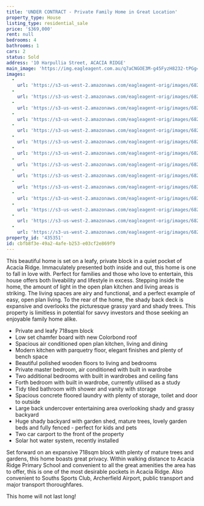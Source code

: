 ```yaml
---
title: 'UNDER CONTRACT - Private Family Home in Great Location'
property_type: House
listing_type: residential_sale
price: '$369,000'
rent: null
bedrooms: 4
bathrooms: 1
cars: 2
status: Sold
address: '10 Harpullia Street, ACACIA RIDGE'
main_image: 'https://img.eagleagent.com.au/q7aCNGOE3M-g45FyzH8232-tPGg=/1280x854/smart/https://s3-us-west-2.amazonaws.com/eagleagent-orig/images/6823475/121671810-image-M.jpg'
images:
  -
    url: 'https://s3-us-west-2.amazonaws.com/eagleagent-orig/images/6823488/121671810-image-N.jpg'
  -
    url: 'https://s3-us-west-2.amazonaws.com/eagleagent-orig/images/6823487/121671810-image-L.jpg'
  -
    url: 'https://s3-us-west-2.amazonaws.com/eagleagent-orig/images/6823486/121671810-image-K.jpg'
  -
    url: 'https://s3-us-west-2.amazonaws.com/eagleagent-orig/images/6823485/121671810-image-J.jpg'
  -
    url: 'https://s3-us-west-2.amazonaws.com/eagleagent-orig/images/6823484/121671810-image-I.jpg'
  -
    url: 'https://s3-us-west-2.amazonaws.com/eagleagent-orig/images/6823483/121671810-image-H.jpg'
  -
    url: 'https://s3-us-west-2.amazonaws.com/eagleagent-orig/images/6823482/121671810-image-G.jpg'
  -
    url: 'https://s3-us-west-2.amazonaws.com/eagleagent-orig/images/6823481/121671810-image-F.jpg'
  -
    url: 'https://s3-us-west-2.amazonaws.com/eagleagent-orig/images/6823480/121671810-image-E.jpg'
  -
    url: 'https://s3-us-west-2.amazonaws.com/eagleagent-orig/images/6823479/121671810-image-D.jpg'
  -
    url: 'https://s3-us-west-2.amazonaws.com/eagleagent-orig/images/6823478/121671810-image-C.jpg'
  -
    url: 'https://s3-us-west-2.amazonaws.com/eagleagent-orig/images/6823477/121671810-image-B.jpg'
  -
    url: 'https://s3-us-west-2.amazonaws.com/eagleagent-orig/images/6823476/121671810-image-A.jpg'
  -
    url: 'https://s3-us-west-2.amazonaws.com/eagleagent-orig/images/6823475/121671810-image-M.jpg'
property_id: '435351'
id: cbfb8f3e-49a2-4afe-b253-e03cf2e869f9
---
```

This beautiful home is set on a leafy, private block in a quiet pocket of Acacia Ridge. Immaculately presented both inside and out, this home is one to fall in love with. Perfect for families and those who love to entertain, this house offers both liveability and lifestyle in excess. Stepping inside the home, the amount of light in the open plan kitchen and living areas is striking. The living spaces are airy and functional, and a perfect example of easy, open plan living. To the rear of the home, the shady back deck is expansive and overlooks the picturesque grassy yard and shady trees. This property is limitless in potential for savvy investors and those seeking an enjoyable family home alike.

*  Private and leafy 718sqm block
*  Low set chamfer board with new Colorbond roof
*  Spacious air conditioned open plan kitchen, living and dining
*  Modern kitchen with parquetry floor, elegant finishes and plenty of bench space
*  Beautiful polished wooden floors to living and bedrooms
*  Private master bedroom, air conditioned with built in wardrobe
*  Two additional bedrooms with built in wardrobes and ceiling fans
*  Forth bedroom with built in wardrobe, currently utilised as a study
*  Tidy tiled bathroom with shower and vanity with storage
*  Spacious concrete floored laundry with plenty of storage, toilet and door to outside
*  Large back undercover entertaining area overlooking shady and grassy backyard
*  Huge shady backyard with garden shed, mature trees, lovely garden beds and fully fenced - perfect for kids and pets
*  Two car carport to the front of the property
*  Solar hot water system, recently installed

Set forward on an expansive 718sqm block with plenty of mature trees and gardens, this home boasts great privacy. Within walking distance to Acacia Ridge Primary School and convenient to all the great amenities the area has to offer, this is one of the most desirable pockets in Acacia Ridge. Also convenient to Souths Sports Club, Archerfield Airport, public transport and major transport thoroughfares.

This home will not last long!